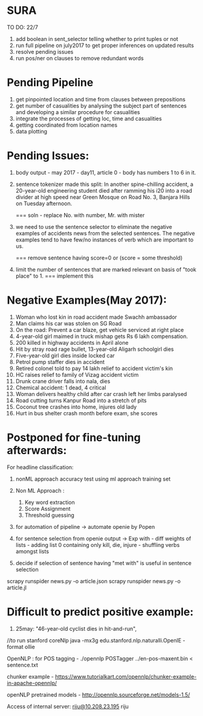 # SURA

TO DO: 22/7
1. add boolean in sent_selector telling whether to print tuples or not
2. run full pipeline on july2017 to get proper inferences on updated results
3. resolve pending issues
4. run pos/ner on clauses to remove redundant words

# Pending Pipeline
1. get pinpointed location and time from clauses between prepositions
2. get number of casualities by analysing the subject part of sentences and developing a similar procedure for casualities
3. integrate the processes of getting loc, time and casualities
4. getting coordinated from location names
5. data plotting


# Pending Issues:
1. body output - may 2017 - day11, article 0 - body has numbers 1 to 6 in it.
2. sentence tokenizer made this split:
In another spine-chilling accident, a 20-year-old engineering student died after ramming his i20 into a road divider at high speed near Green Mosque on Road No.
3, Banjara Hills on Tuesday afternoon.

	=== soln - replace No. with number, Mr. with mister

3. we need to use the sentence selector to eliminate the negative examples of accidents news from the selected sentences. The negative examples tend to have few/no instances of verb which are important to us.

	=== remove sentence having score=0 or (score = some threshold)

4. limit the number of sentences that are marked relevant on basis of "took place" to 1.
	=== implement this



# Negative Examples(May 2017):
1. Woman who lost kin in road accident made Swachh ambassador
2. Man claims his car was stolen on SG Road
3. On the road: Prevent a car blaze, get vehicle serviced at right place
4. 4-year-old girl maimed in truck mishap gets Rs 6 lakh compensation.
5. 200 killed in highway accidents in April alone
6. Hit by stray road rage bullet, 13-year-old Aligarh schoolgirl dies
7. Five-year-old girl dies inside locked car
8. Petrol pump staffer dies in accident
9. Retired colonel told to pay 14 lakh relief to accident victim's kin
10. HC raises relief to family of Vizag accident victim
11. Drunk crane driver falls into nala, dies
12. Chemical accident: 1 dead, 4 critical
13. Woman delivers healthy child after car crash left her limbs paralysed
14. Road cutting turns Kanpur Road into a stretch of pits
15. Coconut tree crashes into home, injures old lady
16. Hurt in bus shelter crash month before exam, she scores

	
# Postponed for fine-tuning afterwards:
For headline classification:
1. nonML approach accuracy test using ml approach training set
2.	Non ML Approach :
	1. Key word extraction
	2. Score Assignment
	3. Threshold guessing


3. for automation of pipeline -> automate openie by Popen

4. for sentence selection from openie output -> Exp with - diff weights of lists
														- adding list 0 containing only kill, die, injure
														- shuffling verbs amongst lists

5. decide if selection of sentence having "met with" is useful in sentence selection


scrapy runspider news.py -o article.json
scrapy runspider news.py -o article.jl

# Difficult to predict positive example:
1. 25may:
"46-year-old cyclist dies in hit-and-run",


//to run stanford coreNlp
java -mx3g edu.stanford.nlp.naturalli.OpenIE -format ollie


OpenNLP :
for POS tagging - 
	./opennlp POSTagger ../en-pos-maxent.bin < sentence.txt

chunker example - 
https://www.tutorialkart.com/opennlp/chunker-example-in-apache-opennlp/

openNLP pretrained models - 
http://opennlp.sourceforge.net/models-1.5/



Access of internal server:
	riju@10.208.23.195
	riju

